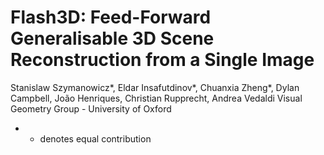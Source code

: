 # Flash3D: Feed-Forward Generalisable 3D Scene Reconstruction from a Single Image
Stanislaw Szymanowicz*, Eldar Insafutdinov*, Chuanxia Zheng*, Dylan Campbell, João Henriques, Christian Rupprecht, Andrea Vedaldi
Visual Geometry Group - University of Oxford

- * denotes equal contribution
